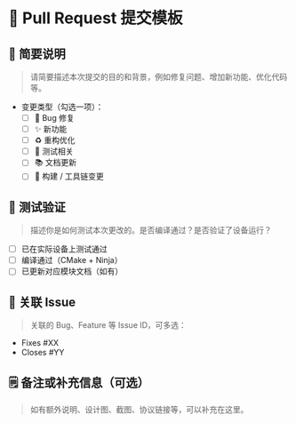 # 🧩 Pull Request 提交模板

## 📌 简要说明

> 请简要描述本次提交的目的和背景，例如修复问题、增加新功能、优化代码等。

- 变更类型（勾选一项）：
  - [ ] 🐞 Bug 修复
  - [ ] ✨ 新功能
  - [ ] ♻️ 重构优化
  - [ ] 🧪 测试相关
  - [ ] 📚 文档更新
  - [ ] 🔧 构建 / 工具链变更

## 🧪 测试验证

> 描述你是如何测试本次更改的。是否编译通过？是否验证了设备运行？

- [ ] 已在实际设备上测试通过
- [ ] 编译通过（CMake + Ninja）
- [ ] 已更新对应模块文档（如有）

## 📎 关联 Issue

> 关联的 Bug、Feature 等 Issue ID，可多选：

- Fixes #XX
- Closes #YY

## 🗒️ 备注或补充信息（可选）

> 如有额外说明、设计图、截图、协议链接等，可以补充在这里。

